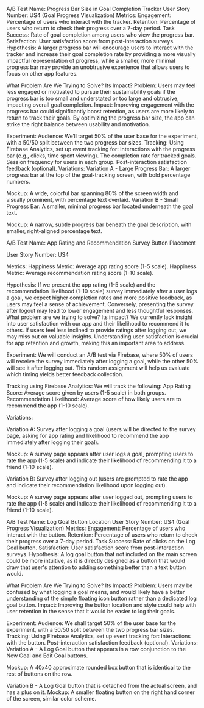 

A/B Test Name: Progress Bar Size in Goal Completion Tracker
User Story Number: US4 (Goal Progress Visualization)
Metrics:
Engagement: Percentage of users who interact with the tracker.
Retention: Percentage of users who return to check their progress over a 7-day period.
Task Success: Rate of goal completion among users who view the progress bar.
Satisfaction: User satisfaction score from post-interaction surveys.
Hypothesis:
A larger progress bar will encourage users to interact with the tracker and increase their goal completion rate by providing a more visually impactful representation of progress, while a smaller, more minimal progress bar may provide an unobtrusive experience that allows users to focus on other app features.

What Problem Are We Trying to Solve? Its Impact?
Problem: Users may feel less engaged or motivated to pursue their sustainability goals if the progress bar is too small and understated or too large and obtrusive, impacting overall goal completion. Impact: Improving engagement with the progress bar could significantly boost retention, as users are more likely to return to track their goals. By optimizing the progress bar size, the app can strike the right balance between usability and motivation.

Experiment:
Audience: We’ll target 50% of the user base for the experiment, with a 50/50 split between the two progress bar sizes.
Tracking: Using Firebase Analytics, set up event tracking for:
Interactions with the progress bar (e.g., clicks, time spent viewing).
The completion rate for tracked goals.
Session frequency for users in each group.
Post-interaction satisfaction feedback (optional).
Variations:
Variation A - Large Progress Bar: A larger progress bar at the top of the goal-tracking screen, with bold percentage numbers.

Mockup: A wide, colorful bar spanning 80% of the screen width and visually prominent, with percentage text overlaid.
Variation B - Small Progress Bar: A smaller, minimal progress bar located underneath the goal text.

Mockup: A narrow, subtle progress bar beneath the goal description, with smaller, right-aligned percentage text.



A/B Test Name: App Rating and Recommendation Survey Button Placement

User Story Number: US4

Metrics:
Happiness Metric: Average app rating score (1-5 scale).
Happiness Metric: Average recommendation rating score (1-10 scale).

Hypothesis:
If we present the app rating (1-5 scale) and the recommendation likelihood (1-10 scale) survey immediately after a user logs a goal, we expect higher completion rates and more positive feedback, as users may feel a sense of achievement. Conversely, presenting the survey after logout may lead to lower engagement and less thoughtful responses.
What problem are we trying to solve? Its impact?
We currently lack insight into user satisfaction with our app and their likelihood to recommend it to others. If users feel less inclined to provide ratings after logging out, we may miss out on valuable insights. Understanding user satisfaction is crucial for app retention and growth, making this an important area to address.

Experiment:
We will conduct an A/B test via Firebase, where 50% of users will receive the survey immediately after logging a goal, while the other 50% will see it after logging out. This random assignment will help us evaluate which timing yields better feedback collection.

Tracking using Firebase Analytics:
We will track the following:
App Rating Score: Average score given by users (1-5 scale) in both groups.
Recommendation Likelihood: Average score of how likely users are to recommend the app (1-10 scale).

Variations:

Variation A: Survey after logging a goal (users will be directed to the survey page, asking for app rating and likelihood to recommend the app immediately after logging their goal).

Mockup: A survey page appears after user logs a goal, prompting users to rate the app (1-5 scale) and indicate their likelihood of recommending it to a friend (1-10 scale).

Variation B: Survey after logging out (users are prompted to rate the app and indicate their recommendation likelihood upon logging out).

Mockup: A survey page appears after user logged out, prompting users to rate the app (1-5 scale) and indicate their likelihood of recommending it to a friend (1-10 scale).




A/B Test Name: Log Goal Button Location
User Story Number: US4 (Goal Progress Visualization) 
Metrics: Engagement: Percentage of users who interact with the button. 
Retention: Percentage of users who return to check their progress over a 7-day period. 
Task Success: Rate of clicks on the Log Goal button. 
Satisfaction: User satisfaction score from post-interaction surveys. 
Hypothesis: 
A log goal button that not included on the main screen could be more intuitive, as it is directly designed as a button that would draw that user's attention to adding something better than a text button would.

What Problem Are We Trying to Solve? Its Impact? 
Problem: Users may be confused by what logging a goal means, and would likely have a better understanding of the simple floating icon button rather than a dedicated log goal button.
Impact: Improving the button location and style could help with user retention in the sense that it would be easier to log their goals.

Experiment:
Audience: We shall target 50% of the user base for the experiment, with a 50/50 split between the two progress bar sizes.
Tracking: Using Firebase Analytics, set up event tracking for:
Interactions with the button.
Post-interaction satisfaction feedback (optional).
Variations:
Variation A - A Log Goal button that appears in a row conjunction to the New Goal and Edit Goal buttons.

Mockup: A 40x40 approximate rounded box button that is identical to the rest of buttons on the row.

Variation B - A Log Goal button that is detached from the actual screen, and has a plus on it.
Mockup: A smaller floating button on the right hand corner of the screen, similar color scheme.


